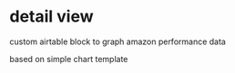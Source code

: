 # detail view

custom airtable block to graph amazon performance data

based on simple chart template